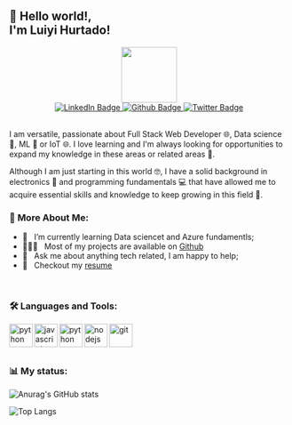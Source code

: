 ## 👋 Hello world!, <br> **I'm Luiyi Hurtado!**

<div id="header" align="center">
  <img src="https://media.giphy.com/media/lP8xu5t2DLGG045H8F/giphy.gif" width="100"/>
</div>
<div id="badges" align="center" >
  <a href="https://www.linkedin.com/in/lfhurtado/">
    <img src="https://img.shields.io/badge/LinkedIn-blue?style=for-the-badge&logo=linkedin&logoColor=white" alt="LinkedIn Badge"/>
  </a>
  <a href="https://github.com/Luiyi-F">
    <img src="https://img.shields.io/badge/github-darkblue?style=for-the-badge&logo=github&logoColor=white" alt="Github Badge"/>
  </a>
  <a href="https://twitter.com/Luiyi_Hurtado">
    <img src="https://img.shields.io/badge/twitter-blue?style=for-the-badge&logo=twitter&logoColor=white" alt="Twitter Badge"/>
  </a>
  </div>
<br>

I am versatile, passionate about Full Stack Web Developer 🌐, Data science :test_tube:, ML 🤖 or IoT 🌐. I love learning and I'm always looking for opportunities to expand my knowledge in these areas or related areas :brain:.

Although I am just starting in this world :nerd_face:, I have a solid background in electronics :sparkler: and programming fundamentals :computer: that have allowed me to acquire essential skills and knowledge to keep growing in this field 🌱.
<br/>

### 🧐 **More About Me**:

- 🌱 &nbsp; I’m currently learning Data sciencet and Azure fundamentls;
- 👨🏻‍💻 &nbsp; Most of my projects are available on [Github](https://github.com/Luiyi-Hurtado?tab=repositories)
- 💬 &nbsp; Ask me about anything tech related, I am happy to help;
- 📝 &nbsp; Checkout my [resume](https://drive.google.com/file/d/1v1W4JAYo0oTfTDNXDIyFGCGHk2Lguf5W/view?usp=sharing)

<br>

### :hammer_and_wrench: **Languages and Tools**:

<div>
<a href="https://www.cprogramming.com/" target="_blank"><img align="left" src="https://cdn.jsdelivr.net/npm/devicon@2.10.0/icons/c/c-original.svg" alt="python" height="42px"/></a>
<a href="https://developer.mozilla.org/en-US/docs/Web/JavaScript" target="_blank"><img align="left" src="https://cdn.jsdelivr.net/npm/devicon@2.10.0/icons/javascript/javascript-original.svg" alt="javascript" height="42px"/></a>
<a href="https://www.python.org/" target="_blank"><img align="left" src="https://cdn.jsdelivr.net/npm/devicon@2.10.0/icons/python/python-original.svg" alt="python" height="42px"/></a>
<a href="https://nodejs.org/en/about/" target="_blank"><img align="left" src="https://cdn.jsdelivr.net/npm/devicon@2.10.0/icons/nodejs/nodejs-original.svg" alt="nodejs" height="42px"/></a>
<a href="https://git-scm.com/" target="_blank"><img align="left" src="https://cdn.jsdelivr.net/npm/devicon@2.10.0/icons/git/git-original.svg" alt="git" height="42px"/></a>
</div>

<br>

<br>
<br>

### :bar_chart: **My status**:

![Anurag's GitHub stats](https://github-readme-stats.vercel.app/api?username=Luiyi-Hurtado&theme=dark&show_icons=true)

![Top Langs](https://github-readme-stats.vercel.app/api/top-langs/?username=Luiyi-Hurtado&layout=compact&theme=vision-friendly-dark)
